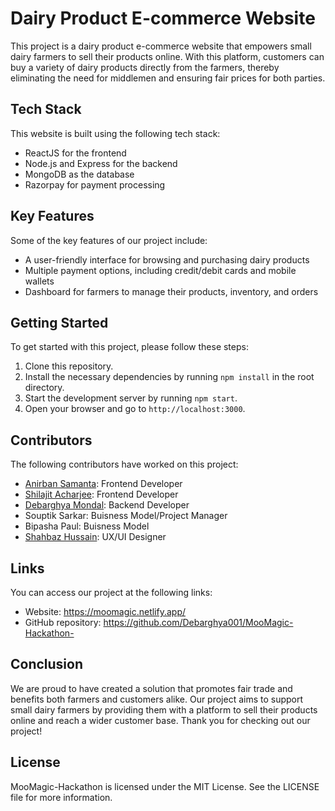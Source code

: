﻿# Dairy Product E-commerce Website

This project is a dairy product e-commerce website that empowers small dairy farmers to sell their products online. With this platform, customers can buy a variety of dairy products directly from the farmers, thereby eliminating the need for middlemen and ensuring fair prices for both parties.

## Tech Stack

This website is built using the following tech stack:

- ReactJS for the frontend
- Node.js and Express for the backend
- MongoDB as the database
- Razorpay for payment processing

## Key Features

Some of the key features of our project include:

- A user-friendly interface for browsing and purchasing dairy products
- Multiple payment options, including credit/debit cards and mobile wallets
- Dashboard for farmers to manage their products, inventory, and orders

## Getting Started

To get started with this project, please follow these steps:

1. Clone this repository.
2. Install the necessary dependencies by running `npm install` in the root directory.
3. Start the development server by running `npm start`.
4. Open your browser and go to `http://localhost:3000`.

## Contributors

The following contributors have worked on this project:

- [Anirban Samanta](https://github.com/ANISAMANTA18): Frontend Developer
- [Shilajit Acharjee](https://github.com/Shilajit2002): Frontend Developer
- [Debarghya Mondal](https://github.com/Debarghya001): Backend Developer
- Souptik Sarkar: Buisness Model/Project Manager
- Bipasha Paul: Buisness Model
- [Shahbaz Hussain](https://github.com/shahbazhussaincse): UX/UI Designer


## Links

You can access our project at the following links:

- Website: https://moomagic.netlify.app/
- GitHub repository: https://github.com/Debarghya001/MooMagic-Hackathon-

## Conclusion

We are proud to have created a solution that promotes fair trade and benefits both farmers and customers alike. Our project aims to support small dairy farmers by providing them with a platform to sell their products online and reach a wider customer base. Thank you for checking out our project!

## License
MooMagic-Hackathon is licensed under the MIT License. See the LICENSE file for more information.
